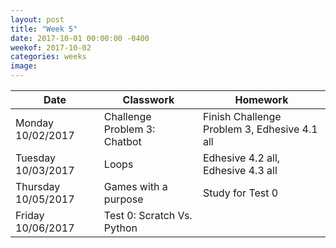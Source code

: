 ```yaml
---
layout: post
title: "Week 5"
date: 2017-10-01 00:00:00 -0400
weekof: 2017-10-02  
categories: weeks
image:
---
```


|Date                        |Classwork|Homework|
|----------------------------|---------|--------|
|Monday 10/02/2017            | Challenge Problem 3: Chatbot | Finish Challenge Problem 3, Edhesive 4.1 all|
|Tuesday 10/03/2017            | Loops  | Edhesive 4.2 all, Edhesive 4.3 all|
|Thursday 10/05/2017         | Games with a purpose | Study for Test 0 |
|Friday 10/06/2017           | Test 0: Scratch Vs. Python |  |
